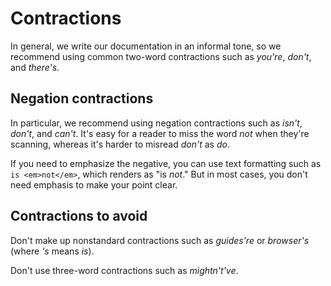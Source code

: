 # Contractions  

In general, we write our documentation in an informal tone, so we
recommend using common two-word contractions such as *you're*, *don't*, and
*there's*.

## Negation contractions

In particular, we recommend using negation contractions such as *isn't*, *don't*, and
*can't*. It's easy for a reader to miss the word *not* when they're scanning, whereas
it's harder to misread *don't* as *do*.

If you need to emphasize the negative, you can use text formatting such as `is
<em>not</em>`, which renders as "is *not*." But in most cases, you don't
need emphasis to make your point clear.

## Contractions to avoid

Don't make up nonstandard contractions such as *guides're* or *browser's* (where
*'s* means *is*).

Don't use three-word contractions such as *mightn't've*.

